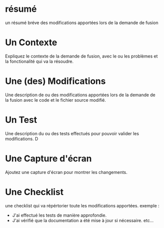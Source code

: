 # résumé
un résumé bréve des modifications apportées lors de la demande de fusion
# Un Contexte
Expliquez le contexte de la demande de fusion, avec le ou les problèmes et la fonctionalité qui va la résoudre.
# Une (des) Modifications
Une description de ou des modifications apportées lors de la demande de la fusion avec le code et le fichier source modifié. 
# Un Test
Une description du ou des tests effectués pour pouvoir valider les modifications. D
# Une Capture d'écran
Ajoutez une capture d'écran  pour montrer les changements.

# Une Checklist
une checklist qui va répértorier toute les modifications apportées.
exemple :
- J'ai effectué les tests de manière approfondie.
- J'ai vérifié que la documentation a été mise à jour si nécessaire.
etc...